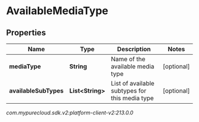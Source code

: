 # AvailableMediaType


## Properties

| Name | Type | Description | Notes |
| ------------ | ------------- | ------------- | ------------- |
| **mediaType** | **String** | Name of the available media type |  [optional] |
| **availableSubTypes** | **List&lt;String&gt;** | List of available subtypes for this media type |  [optional] |




_com.mypurecloud.sdk.v2:platform-client-v2:213.0.0_
